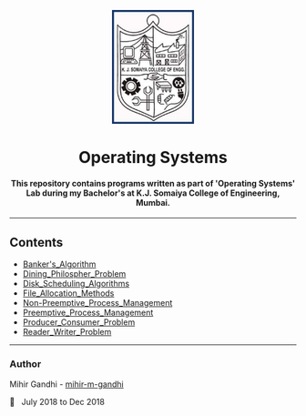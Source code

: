 <p align="center">
 <img height=200px src="./kjsce.jpg" alt="KJSCE">
</p>

<h1 align="center">Operating Systems</h1>

<div align="center">
<h4> This repository contains programs written as part of 'Operating Systems' Lab during my Bachelor's at K.J. Somaiya College of Engineering, Mumbai.</h4> 
</div>

------------------------------------------
## Contents

* [Banker's_Algorithm](./Banker's_Algorithm)
* [Dining_Philospher_Problem](./Dining_Philospher_Problem)
* [Disk_Scheduling_Algorithms](./Disk_Scheduling_Algorithms)
* [File_Allocation_Methods](./File_Allocation_Methods)
* [Non-Preemptive_Process_Management](./Non-Preemptive_Process_Management)
* [Preemptive_Process_Management](./Preemptive_Process_Management)
* [Producer_Consumer_Problem](./Producer_Consumer_Problem)
* [Reader_Writer_Problem](./Reader_Writer_Problem)


------------------------------------------
### Author
Mihir Gandhi - [mihir-m-gandhi](https://github.com/mihir-m-gandhi)

:date: &nbsp; July 2018 to Dec 2018

